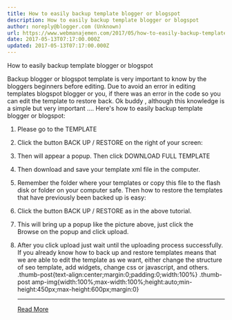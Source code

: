 ```yaml
---
title: How to easily backup template blogger or blogspot
description: How to easily backup template blogger or blogspot
author: noreply@blogger.com (Unknown)
url: https://www.webmanajemen.com/2017/05/how-to-easily-backup-template-blogger.html
date: 2017-05-13T07:17:00.000Z
updated: 2017-05-13T07:17:00.000Z
---
```


How to easily backup template blogger or blogspot




Backup blogger or blogspot template is very important to know by the bloggers beginners before editing. Due to avoid an error in editing templates blogspot blogger or you, if there was an error in the code so you can edit the template to restore back.
Ok buddy , although this knowledge is a simple but very important .... Here's how to easily backup template blogger or blogspot:
1. Please go to the TEMPLATE

2. Click the button BACK UP / RESTORE on the right of your screen:

3. Then will appear a popup. Then click DOWNLOAD FULL TEMPLATE

4. Then download and save your template xml file in the computer.
5. Remember the folder where your templates or copy this file to the flash disk or folder on your computer safe.
Then how to restore the templates that have previously been backed up is easy:
1. Click the button BACK UP / RESTORE as in the above tutorial.
2. This will bring up a popup like the picture above, just click the Browse on the popup and click upload.
3. After you click upload just wait until the uploading process successfully.
If you already know how to back up and restore templates means that we are able to edit the template as we want, either change the structure of seo template, add widgets, change css or javascript, and others.
.thumb-post{text-align:center;margin:0;padding:0;width:100%} .thumb-post amp-img{width:100%;max-width:100%;height:auto;min-height:450px;max-height:600px;margin:0}<hr/> <a href="https://www.webmanajemen.com/2017/05/how-to-easily-backup-template-blogger.html" rel="follow" class="button" id="read-more">Read More</a>